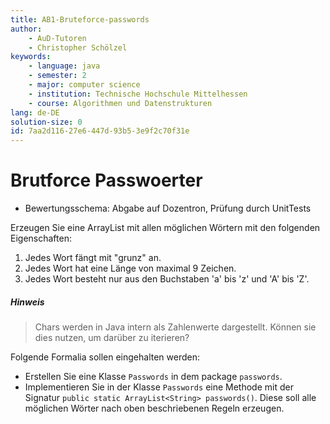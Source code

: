 ```yaml
---
title: AB1-Bruteforce-passwords
author:
    - AuD-Tutoren
    - Christopher Schölzel
keywords:
    - language: java
    - semester: 2
    - major: computer science
    - institution: Technische Hochschule Mittelhessen
    - course: Algorithmen und Datenstrukturen
lang: de-DE
solution-size: 0
id: 7aa2d116-27e6-447d-93b5-3e9f2c70f31e
---
```


# Brutforce Passwoerter

- Bewertungsschema: Abgabe auf Dozentron, Prüfung durch UnitTests

Erzeugen Sie eine ArrayList mit allen möglichen Wörtern mit den folgenden Eigenschaften:
1. Jedes Wort fängt mit "grunz" an.
2. Jedes Wort hat eine Länge von maximal 9 Zeichen.
3. Jedes Wort besteht nur aus den Buchstaben 'a' bis 'z' und 'A' bis 'Z'.

##### Hinweis
> Chars werden in Java intern als Zahlenwerte dargestellt. Können sie dies nutzen, um darüber zu iterieren?

Folgende Formalia sollen eingehalten werden:
- Erstellen Sie eine Klasse `Passwords` in dem package `passwords`.
- Implementieren Sie in der Klasse `Passwords` eine Methode mit der Signatur `public static ArrayList<String> passwords()`. Diese soll alle möglichen Wörter nach oben beschriebenen Regeln erzeugen.
